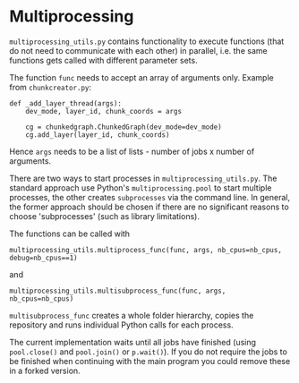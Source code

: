 # Multiprocessing

`multiprocessing_utils.py` contains functionality to execute functions (that do not need to communicate with 
each other) in parallel, i.e. the same functions gets called with different parameter sets.

The function `func` needs to accept an array of arguments only. Example from `chunkcreator.py`:

```
def _add_layer_thread(args):
    dev_mode, layer_id, chunk_coords = args

    cg = chunkedgraph.ChunkedGraph(dev_mode=dev_mode)
    cg.add_layer(layer_id, chunk_coords)
```
Hence `args` needs to be a list of lists - number of jobs x number of arguments. 

There are two ways to start processes in `multiprocessing_utils.py`. The standard approach use Python's 
`multiprocessing.pool` to start multiple processes, the other creates `subprocesses` via the command line. In general,
the former approach should be chosen if there are no significant reasons to choose 'subprocesses' (such as 
library limitations). 

The functions can be called with

```
multiprocessing_utils.multiprocess_func(func, args, nb_cpus=nb_cpus, debug=nb_cpus==1)

```

and 

```
multiprocessing_utils.multisubprocess_func(func, args, nb_cpus=nb_cpus)
```

`multisubprocess_func` creates a whole folder hierarchy, copies the repository and runs individual Python calls 
for each process.

The current implementation waits until all jobs have finished (using `pool.close()` and `pool.join()` or `p.wait()`).
If you do not require the jobs to be finished when continuing with the main program you could remove these in a forked 
version.
